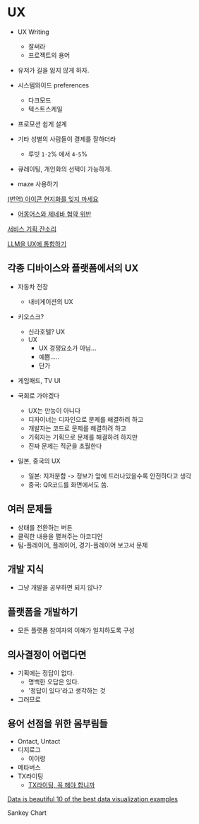 
# UX

- UX Writing
	- 잘써라
	- 프로젝트의 용어

- 유저가 길을 잃지 않게 하자.

- 시스템와이드 preferences
	- 다크모드
	- 텍스트스케일

- 프로모션 쉽게 설계

- 기타 성별의 사람들이 결제를 잘하더라
	- 루빗 `1-2`% 에서 `4-5`%

- 큐레이팅, 개인화의 선택이 가능하게.

- maze 사용하기

[(번역) 아이콘 현지화를 잊지 마세요](https://velog.io/@sehyunny/dont-forget-to-localize-icons)
- [어몽어스와 제네바 협약 위반](https://youtube.com/clip/UgkxWzNl3rFO9-MNru3m23EqkfIuaTTYaYnk?si=wwoYMUY4Bql2w_QH)

[서비스 기획 잔소리](Topics/서비스%20기획%20잔소리.md)

[LLM을 UX에 통합하기](Topics/LLM을%20UX에%20통합하기.md)

## 각종 디바이스와 플랫폼에서의 UX

- 자동차 전장
	- 내비게이션의 UX
- 키오스크?
	- 신라호텔? UX
	- UX
		- UX 경쟁요소가 아님... 
		- 예쁨.....
		- 단가
- 게임패드, TV UI
- 국회로 가야겠다 
	- UX는 만능이 아니다
	- 디자이너는 디자인으로 문제를 해결하려 하고
	- 개발자는 코드로 문제를 해결하려 하고
	- 기획자는 기획으로 문제를 해결하려 하지만
	- 진짜 문제는 직군을 초월한다

- 일본, 중국의 UX
	- 일본: 지저분함 -> 정보가 앞에 드러나있을수록 안전하다고 생각
	- 중국: QR코드를 화면에서도 씀.

## 여러 문제들

- 상태를 전환하는 버튼
- 클릭한 내용을 펼쳐주는 아코디언
- 팀-플레이어, 플레이어, 경기-플레이어 보고서 문제

## 개발 지식
- 그냥 개발을 공부하면 되지 않나?

## 플랫폼을 개발하기
- 모든 플랫폼 참여자의 이해가 일치하도록 구성

## 의사결정이 어렵다면

- 기획에는 정답이 없다.
	- 명백한 오답은 있다.
	- '정답이 있다'라고 생각하는 것
- 그러므로 

## 용어 선점을 위한 몸부림들

- Ontact, Untact
- 디지로그 
	- 이어령
- 메타버스
- TX라이팅
	- [TX라이팅, 꼭 해야 합니까](https://ditoday.com/tx-%EB%9D%BC%EC%9D%B4%ED%8C%85-%EA%BC%AD-%ED%95%B4%EC%95%BC-%ED%95%A9%EB%8B%88%EA%B9%8C/)

[Data is beautiful 10 of the best data visualization examples](../웹클립/Data%20is%20beautiful%2010%20of%20the%20best%20ata%20visualization%20examples.md)

Sankey Chart